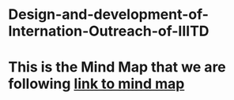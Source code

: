 # Design-and-development-of-Internation-Outreach-of-IIITD

# This is the Mind Map that we are following [link to mind map](https://lucid.app/lucidspark/9908cbeb-df65-4c4d-bb96-210b2f938f90/edit?invitationId=inv_cf521b97-ba4e-4651-adc1-db0eeabdcfdd&page=0_0#)